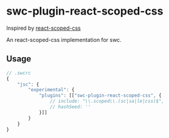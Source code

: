 # swc-plugin-react-scoped-css

Inspired by [react-scoped-css](https://github.com/gaoxiaoliangz/react-scoped-css)

An react-scoped-css implementation for swc.

## Usage

```js
// .swcrc
{
    "jsc": {
        "experimental": {
            "plugins": [["swc-plugin-react-scoped-css", {
                // include: "\\.scoped\\.(sc|sa|le|css)$",
                // hashSeed: ''
            }]]
        }
    }
}
```
